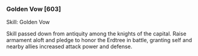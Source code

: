 ### Golden Vow [603]

Skill: Golden Vow

Skill passed down from antiquity among the knights of the capital. Raise armament aloft and pledge to honor the Erdtree in battle, granting self and nearby allies increased attack power and defense.